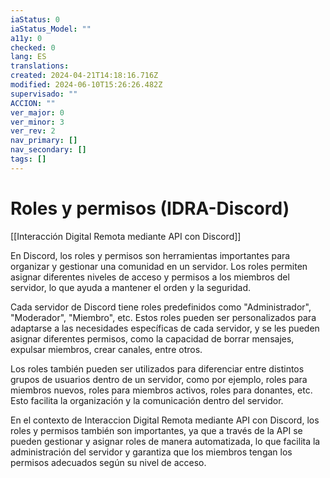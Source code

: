```yaml
---
iaStatus: 0
iaStatus_Model: ""
a11y: 0
checked: 0
lang: ES
translations: 
created: 2024-04-21T14:18:16.716Z
modified: 2024-06-10T15:26:26.482Z
supervisado: ""
ACCION: ""
ver_major: 0
ver_minor: 3
ver_rev: 2
nav_primary: []
nav_secondary: []
tags: []
---
```

# Roles y permisos (IDRA-Discord)

[[Interacción Digital Remota mediante API con Discord]]

En Discord, los roles y permisos son herramientas importantes para organizar y gestionar una comunidad en un servidor. Los roles permiten asignar diferentes niveles de acceso y permisos a los miembros del servidor, lo que ayuda a mantener el orden y la seguridad.

Cada servidor de Discord tiene roles predefinidos como "Administrador", "Moderador", "Miembro", etc. Estos roles pueden ser personalizados para adaptarse a las necesidades específicas de cada servidor, y se les pueden asignar diferentes permisos, como la capacidad de borrar mensajes, expulsar miembros, crear canales, entre otros.

Los roles también pueden ser utilizados para diferenciar entre distintos grupos de usuarios dentro de un servidor, como por ejemplo, roles para miembros nuevos, roles para miembros activos, roles para donantes, etc. Esto facilita la organización y la comunicación dentro del servidor.

En el contexto de Interaccion Digital Remota mediante API con Discord, los roles y permisos también son importantes, ya que a través de la API se pueden gestionar y asignar roles de manera automatizada, lo que facilita la administración del servidor y garantiza que los miembros tengan los permisos adecuados según su nivel de acceso.
